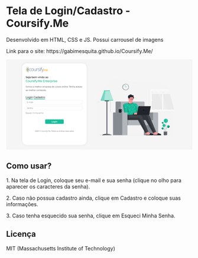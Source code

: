 # Tela de Login/Cadastro - Coursify.Me


<p>Desenvolvido em HTML, CSS e JS. Possui carrousel de imagens</p>


<p>Link para o site: https://gabimesquita.github.io/Coursify.Me/</p>


<img src="coursify1.png"></br>

<h2>Como usar?</h2>

<p>1. Na tela de Login, coloque seu e-mail e sua senha (clique no olho para aparecer os caracteres da senha).</p>

<p>2. Caso não possua cadastro ainda, clique em Cadastro e coloque suas informações.</p>

<p>3. Caso tenha esquecido sua senha, clique em Esqueci Minha Senha.</p>

<h2>Licença</h2>

<p>MIT (Massachusetts Institute of Technology)</p>
